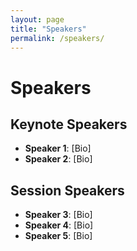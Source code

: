 ```yaml
---
layout: page
title: "Speakers"
permalink: /speakers/
---
```


# Speakers

## Keynote Speakers

- **Speaker 1**: [Bio]
- **Speaker 2**: [Bio]

## Session Speakers

- **Speaker 3**: [Bio]
- **Speaker 4**: [Bio]
- **Speaker 5**: [Bio]